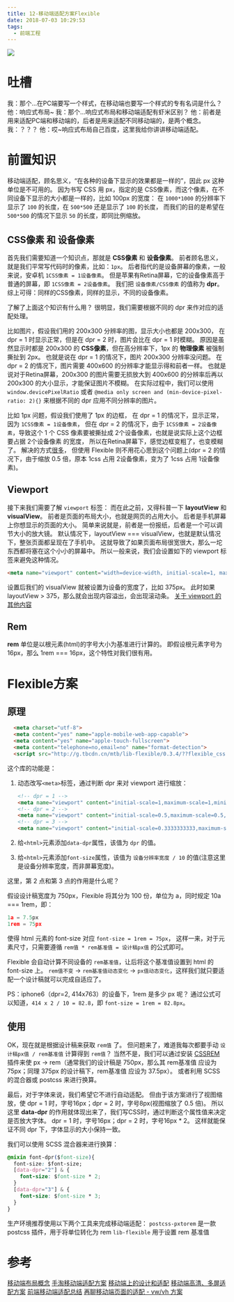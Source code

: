 ```yaml
---
title: 12-移动端适配方案Flexible
date: 2018-07-03 10:29:53
tags:
  - 前端工程
---
```

<img src="/images/index/12.jpg" />
<!--more-->

# 吐槽

我：那个...在PC端要写一个样式，在移动端也要写一个样式的专有名词是什么？
他：响应式布局~
我：那个...响应式布局和移动端适配有虾米区别？
他：前者是用来适配PC端和移动端的，后者是用来适配不同移动端的，是两个概念。
我：？？？
他：哎~响应式布局自己百度，这里我给你讲讲移动端适配。

# 前置知识

移动端适配，顾名思义，“在各种的设备下显示的效果都是一样的”，因此 px 这种单位是不可用的。
因为书写 CSS 用 px，指定的是 CSS像素，而这个像素，在不同设备下显示的大小都是一样的，比如 100px 的宽度：
在 `1000*1000` 的分辨率下显示了 `100` 的长度，在 `500*500` 还是显示了 `100` 的长度，
而我们的目的是希望在 `500*500` 的情况下显示 `50` 的长度，即同比例缩放。

<!-- Flexible适配方案实现了这种效果。
让我们来谈谈这个方案的原理吧。
它的核心思想就是设置自定义的 **data-dpr** 和根元素的 **font-size**，然后搭配 **页面缩放** 和 **rem** 来实现自适应布局。
那么问题来了，为什么要设置这两个属性呢？   -->

## CSS像素 和 设备像素

首先我们需要知道一个知识点，那就是 **CSS像素** 和 **设备像素**。
前者顾名思义，就是我们平常写代码时的像素，比如：`1px`。
后者指代的是设备屏幕的像素，一般来说，安卓机 `1CSS像素 = 1设备像素`。
但是苹果有Retina屏幕，它的设备像素高于普通的屏幕，即 `1CSS像素 = 2设备像素`。
我们把 `设备像素/CSS像素` 的值称为 **dpr**。
综上可得：同样的CSS像素，同样的显示，不同的设备像素。

了解了上面这个知识有什么用？
很明显，我们需要根据不同的 dpr 来作对应的适配处理。

比如图片，假设我们用的 200x300 分辨率的图，显示大小也都是 200x300，
在 dpr = 1 时显示正常，但是在 dpr = 2 时，图片会比在 dpr = 1 时模糊。
原因是虽然显示时都是 200x300 的 **CSS像素**，但在高分辨率下，1px 的 **物理像素** 被强制撕扯到 2px。
也就是说在 dpr = 1 的情况下，图片 200x300 分辨率没问题。
在 dpr = 2 的情况下，图片需要 400x600 的分辨率才能显示得和前者一样。
也就是说对于Retina屏幕，200x300 的图片需要无损放大到 400x600 的分辨率后再以 200x300 的大小显示，才能保证图片不模糊。
在实际过程中，我们可以使用 `window.devicePixelRatio` 或者 `@media only screen and (min-device-pixel-ratio: 2){}` 来根据不同的 dpr 应用不同分辨率的图片。

比如 1px 问题，假设我们使用了 1px 的边框，
在 dpr = 1 的情况下，显示正常，因为 `1CSS像素 = 1设备像素`，
但在 dpr = 2 的情况下，由于 `1CSS像素 = 2设备像素`，导致这个 1 个 CSS 像素要被撕扯成 2个设备像素，也就是说实际上这个边框要占据 2个设备像素 的宽度，
所以在Retina屏幕下，感觉边框变粗了，也变模糊了。
解决的方式[很多](https://www.w3cplus.com/css/fix-1px-for-retina.html)，
但使用 Flexible 则不用花心思到这个问题上(dpr = 2 的情况下，由于缩放 0.5 倍，原本 1css 占用 2设备像素，变为了 1css 占用 1设备像素)。

## Viewport

接下来我们需要了解 `viewport` 标签：
而在此之前，又得科普一下 **layoutView** 和 **visualView**。
前者是页面的布局大小，也就是网页的占用大小。
后者是手机屏幕上你想显示的页面的大小。
简单来说就是，前者是一份报纸，后者是一个可以调节大小的放大镜。
默认情况下，layoutView === visualView，也就是默认情况下，整张页面都呈现在了手机中。
这就导致了如果页面布局很宽很大，那么一坨东西都将塞在这个小小的屏幕中。
所以一般来说，我们会设置如下的 viewport 标签来避免这种情况。
```html
<meta name="viewport" content="width=device-width, initial-scale=1, maximum-scale=1">
```
设置后我们的 visualView 就被设置为设备的宽度了，比如 375px。
此时如果 layoutView > 375，那么就会出现内容溢出，会出现滚动条。
[关于 viewport 的其他内容](http://www.w3cplus.com/css/viewports.html)

## Rem

**rem** 单位是以根元素(html)的字号大小为基准进行计算的。
即假设根元素字号为 16px，那么 1rem === 16px，这个特性对我们很有用。

# Flexible方案

## 原理

```html
  <meta charset="utf-8">
  <meta content="yes" name="apple-mobile-web-app-capable">
  <meta content="yes" name="apple-touch-fullscreen">
  <meta content="telephone=no,email=no" name="format-detection">
  <script src="http://g.tbcdn.cn/mtb/lib-flexible/0.3.4/??flexible_css.js,flexible.js"></script>
```

这个库的功能是：

1. 动态改写`<meta>`标签，通过判断 dpr 来对 viewport 进行缩放：
    ```html
    <!-- dpr = 1 -->
    <meta name="viewport" content="initial-scale=1,maximum-scale=1,minimum-scale=1,user-scalable=no">
    <!-- dpr = 2 -->
    <meta name="viewport" content="initial-scale=0.5,maximum-scale=0.5,minimum-scale=0.5,user-scalable=no">
    <!-- dpr = 3 -->
    <meta name="viewport" content="initial-scale=0.3333333333,maximum-scale=0.3333333333,minimum-scale=0.3333333333,user-scalable=no">
    ```
2. 给`<html>`元素添加`data-dpr`属性，该值为 `dpr` 的值。

3. 给`<html>`元素添加`font-size`属性，该值为 `设备分辨率宽度 / 10` 的值(注意这里是设备分辨率宽度，而非屏幕宽度)。

这里，第 2 点和第 3 点的作用是什么呢？

假设设计稿宽度为 750px，Flexible 将其分为 100 份，单位为 a，同时规定 10a === 1rem，即：

```js
1a = 7.5px
1rem = 75px
```

使得 html 元素的 font-size 对应 `font-size = 1rem = 75px`，
这样一来，对于元素尺寸，只需要遵循 `rem值 * rem基准值 = 设计稿px值` 的公式即可。

Flexible 会自动计算不同设备的 `rem基准值`，让后将这个基准值设置到 html 的 font-size 上。
`rem值不变` -> `rem基准值动态变化` -> `px值动态变化`，这样我们就只要适配一个设计稿就可以完成自适应了。

PS：iphone6（dpr=2, 414x763）的设备下，1rem 是多少 px 呢？
通过公式可以知道，`414 x 2 / 10 = 82.8`，即 `font-size = 1rem = 82.8px`。

## 使用

OK，现在就是根据设计稿来获取 `rem值` 了。
但问题来了，难道我每次都要手动 `设计稿px值 / rem基准值` 计算得到 `rem值`？
当然不是，我们可以通过安装 [CSSREM](https://github.com/flashlizi/cssrem) 插件来使 px -> rem（通常我们的设计稿是 750px，那么其 rem基准值 应设为 75px；同理 375px 的设计稿下，rem基准值 应设为 37.5px）。
或者利用 SCSS 的混合器或 postcss 来进行换算。

最后，对于字体来说，我们希望它不进行自动适配。
但由于该方案进行了视图缩放，使 dpr = 1 时，字号16px；dpr = 2 时，字号8px(视图缩放了 0.5 倍)。
所以这里 **data-dpr** 的作用就体现出来了，我们写CSS时，通过判断这个属性值来决定是否放大字体。
dpr = 1 时，字号16px；dpr = 2 时，字号16px * 2。
这样就能保证不同 dpr 下，字体显示的大小保持一致。

我们可以使用 SCSS 混合器来进行换算：

```css
@mixin font-dpr($font-size){
  font-size: $font-size;
  [data-dpr="2"] & {
    font-size: $font-size * 2;
  }
  [data-dpr="3"] & {
    font-size: $font-size * 3;
  }
}
```

生产环境推荐使用以下两个工具来完成移动端适配：
`postcss-pxtorem` 是一款 postcss 插件，用于将单位转化为 rem
`lib-flexible` 用于设置 rem 基准值


# 参考

[移动端布局概念](https://juejin.im/post/5b39905351882574c72f2808#heading-21)
[手淘移动端适配方案](http://www.w3cplus.com/mobile/lib-flexible-for-html5-layout.html)
[移动端上的设计和适配](http://www.w3cplus.com/mobile/mobile-design-and-adapter.html)
[移动端高清、多屏适配方案](https://div.io/topic/1092)
[前端移动端适配总结](https://segmentfault.com/a/1190000011586301)
[再聊移动端页面的适配 - vw/vh 方案](https://www.w3cplus.com/css/vw-for-layout.html)
